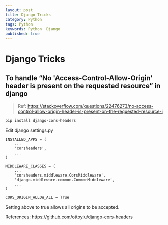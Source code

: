 ```yaml
---
layout: post
title: Django Tricks
category: Python
tags: Python
keywords: Python  Django
published: true
---
```


# Django Tricks

## To handle **“No 'Access-Control-Allow-Origin' header is present on the requested resource”** in django

> Ref: <https://stackoverflow.com/questions/22476273/no-access-control-allow-origin-header-is-present-on-the-requested-resource-i>

```
pip install django-cors-headers
```

Edit django settings.py
```
INSTALLED_APPS = (
    ...
    'corsheaders',
    ...
)

MIDDLEWARE_CLASSES = (
    ...
    'corsheaders.middleware.CorsMiddleware',
    'django.middleware.common.CommonMiddleware',
    ...
)

CORS_ORIGIN_ALLOW_ALL = True
```

Setting above to true allows all origins to be accepted.

References: <https://github.com/ottoyiu/django-cors-headers>